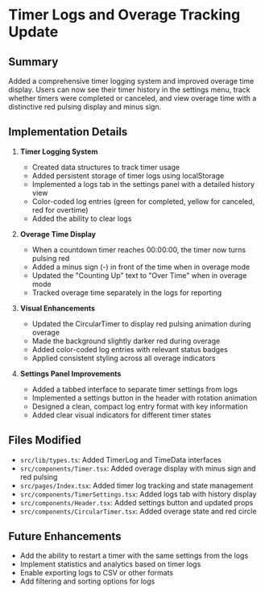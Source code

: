 # Timer Logs and Overage Tracking Update

## Summary
Added a comprehensive timer logging system and improved overage time display. Users can now see their timer history in the settings menu, track whether timers were completed or canceled, and view overage time with a distinctive red pulsing display and minus sign.

## Implementation Details

1. **Timer Logging System**
   - Created data structures to track timer usage
   - Added persistent storage of timer logs using localStorage
   - Implemented a logs tab in the settings panel with a detailed history view
   - Color-coded log entries (green for completed, yellow for canceled, red for overtime)
   - Added the ability to clear logs

2. **Overage Time Display**
   - When a countdown timer reaches 00:00:00, the timer now turns pulsing red
   - Added a minus sign (-) in front of the time when in overage mode
   - Updated the "Counting Up" text to "Over Time" when in overage mode
   - Tracked overage time separately in the logs for reporting

3. **Visual Enhancements**
   - Updated the CircularTimer to display red pulsing animation during overage
   - Made the background slightly darker red during overage
   - Added color-coded log entries with relevant status badges
   - Applied consistent styling across all overage indicators

4. **Settings Panel Improvements**
   - Added a tabbed interface to separate timer settings from logs
   - Implemented a settings button in the header with rotation animation
   - Designed a clean, compact log entry format with key information
   - Added clear visual indicators for different timer states

## Files Modified
- `src/lib/types.ts`: Added TimerLog and TimeData interfaces
- `src/components/Timer.tsx`: Added overage display with minus sign and red pulsing
- `src/pages/Index.tsx`: Added timer log tracking and state management
- `src/components/TimerSettings.tsx`: Added logs tab with history display
- `src/components/Header.tsx`: Added settings button and updated props
- `src/components/CircularTimer.tsx`: Added overage state and red circle

## Future Enhancements
- Add the ability to restart a timer with the same settings from the logs
- Implement statistics and analytics based on timer logs
- Enable exporting logs to CSV or other formats
- Add filtering and sorting options for logs 